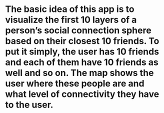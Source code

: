 # The basic idea of this app is to visualize the first 10 layers of a person’s social connection sphere based on their closest 10 friends. To put it simply, the user has 10 friends and each of them have 10 friends as well and so on. The map shows the user where these people are and what level of connectivity they have to the user.
